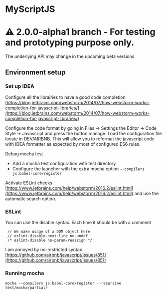  # MyScriptJS
 
 # :warning: 2.0.0-alpha1 branch - For testing and prototyping purpose only.
 The underlying API may change in the upcoming beta versions.
 
 
 ## Environment setup
 
 ### Set up IDEA
 
 Configure all the librairies to have a good code completion [https://blog.jetbrains.com/webstorm/2014/07/how-webstorm-works-completion-for-javascript-libraries/](https://blog.jetbrains.com/webstorm/2014/07/how-webstorm-works-completion-for-javascript-libraries/)
 
 Configure the code format by going in Files -> Settings the Editor -> Code Style -> Javascript and press the button manage. Load the configuration file locate in DEV/AIRBNB. This will allow you to reformat the javascript code with IDEA formatter as expected by most of configured ES6 rules. 
 
 Debug mocha test 
 - Add a mocha test configuration with test directory
 - Configure the launcher with the extra mocha option `--compilers js:babel-core/register`
 
 
 Activate ESLint checks [https://www.jetbrains.com/help/webstorm/2016.2/eslint.html](https://www.jetbrains.com/help/webstorm/2016.2/eslint.html) and use the automatic search option.
 
 ### ESLint
 
 You can use the disable syntax. Each time it should be with a comment
 
     // We make usage of a DOM object here
     // eslint-disable-next-line no-undef
     /* eslint-disable no-param-reassign */
 
 I am annoyed by no-restricted syntax [https://github.com/airbnb/javascript/issues/851](https://github.com/airbnb/javascript/issues/851)
  
 ### Running mocha
 
 `mocha --compilers js:babel-core/register --recursive test/mocha/partial/`